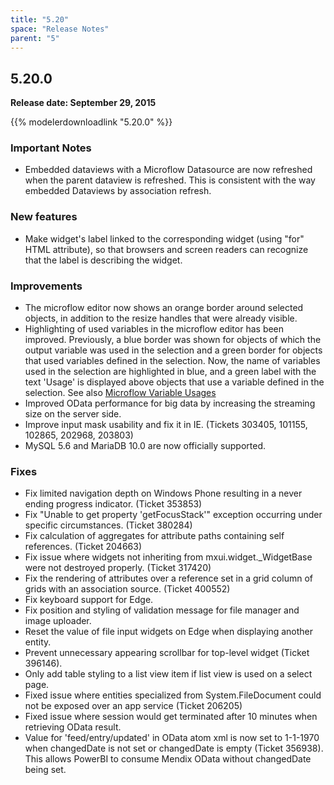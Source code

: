 ```yaml
---
title: "5.20"
space: "Release Notes"
parent: "5"
---
```


## 5.20.0

**Release date: September 29, 2015**

{{% modelerdownloadlink "5.20.0" %}}

### Important Notes

*   Embedded dataviews with a Microflow Datasource are now refreshed when the parent dataview is refreshed. This is consistent with the way embedded Dataviews by association refresh.

### New features

*   Make widget's label linked to the corresponding widget (using "for" HTML attribute), so that browsers and screen readers can recognize that the label is describing the widget.

### Improvements

*   The microflow editor now shows an orange border around selected objects, in addition to the resize handles that were already visible.
*   Highlighting of used variables in the microflow editor has been improved. Previously, a blue border was shown for objects of which the output variable was used in the selection and a green border for objects that used variables defined in the selection. Now, the name of variables used in the selection are highlighted in blue, and a green label with the text 'Usage' is displayed above objects that use a variable defined in the selection. See also [Microflow Variable Usages](/refguide5/microflows#variable-usages)
*   Improved OData performance for big data by increasing the streaming size on the server side.
*   Improve input mask usability and fix it in IE. (Tickets 303405, 101155, 102865, 202968, 203803)
*   MySQL 5.6 and MariaDB 10.0 are now officially supported.

### Fixes

*   Fix limited navigation depth on Windows Phone resulting in a never ending progress indicator. (Ticket 353853)
*   Fix "Unable to get property 'getFocusStack'" exception occurring under specific circumstances. (Ticket 380284)
*   Fix calculation of aggregates for attribute paths containing self references. (Ticket 204663)
*   Fix issue where widgets not inheriting from mxui.widget._WidgetBase were not destroyed properly. (Ticket 317420)
*   Fix the rendering of attributes over a reference set in a grid column of grids with an association source. (Ticket 400552)
*   Fix keyboard support for Edge.
*   Fix position and styling of validation message for file manager and image uploader.
*   Reset the value of file input widgets on Edge when displaying another entity.
*   Prevent unnecessary appearing scrollbar for top-level widget (Ticket 396146).
*   Only add table styling to a list view item if list view is used on a select page.
*   Fixed issue where entities specialized from System.FileDocument could not be exposed over an app service (Ticket 206205)
*   Fixed issue where session would get terminated after 10 minutes when retrieving OData result.
*   Value for 'feed/entry/updated' in OData atom xml is now set to 1-1-1970 when changedDate is not set or changedDate is empty (Ticket 356938). This allows PowerBI to consume Mendix OData without changedDate being set.
